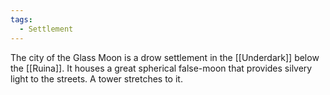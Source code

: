 ```yaml
---
tags:
  - Settlement
---
```

The city of the Glass Moon is a drow settlement in the [[Underdark]] below the [[Ruina]]. It houses a great spherical false-moon that provides silvery light to the streets. A tower stretches to it.